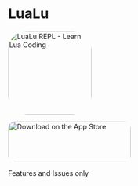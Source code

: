 # LuaLu

<a href="https://apps.apple.com/us/app/lualu-repl-learn-lua-coding/id638219114?itscg=30200&amp;itsct=apps_box_appicon" style="width: 170px; height: 170px; border-radius: 22%; overflow: hidden; display: inline-block; vertical-align: middle;"><img src="https://is1-ssl.mzstatic.com/image/thumb/Purple116/v4/fa/72/cf/fa72cf91-e0e7-4de9-413e-27674f9d93b0/AppIcon360-1x_U007emarketing-0-7-0-85-220.png/540x540bb.jpg" alt="LuaLu REPL - Learn Lua Coding" style="width: 170px; height: 170px; border-radius: 22%; overflow: hidden; display: inline-block; vertical-align: middle;"></a>

<a href="https://apps.apple.com/us/app/lualu-repl-learn-lua-coding/id638219114?itsct=apps_box_badge&amp;itscg=30200" style="display: inline-block; overflow: hidden; border-radius: 13px; width: 250px; height: 83px;"><img src="https://tools.applemediaservices.com/api/badges/download-on-the-app-store/black/en-us?size=250x83&amp;releaseDate=1366848000" alt="Download on the App Store" style="border-radius: 13px; width: 250px; height: 83px;"></a>

Features and Issues only
